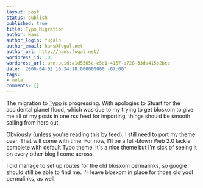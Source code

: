 ```yaml
---
layout: post
status: publish
published: true
title: Typo Migration
author: Hans
author_login: fugalh
author_email: hans@fugal.net
author_url: http://hans.fugal.net/
wordpress_id: 105
wordpress_url: urn:uuid:a1d5565c-e5d1-4157-a728-33da415b2bce
date: '2006-04-02 10:34:18.000000000 -07:00'
tags:
- meta
comments: []
---
```

<p>The migration to <a href="http://typosphere.org">Typo</a> is progressing. With apologies to Stuart for the accidental planet flood, which was due to my trying to get blosxom to give me all of my posts in one rss feed for importing, things should be smooth sailing from here out.</p>

<p>Obviously (unless you're reading this by feed), I still need to port my theme over. That will come with time. For now, I'll be a full-blown Web 2.0 lackie complete with default Typo theme. It's a nice theme but I'm sick of seeing it on every other blog I come across.</p>

<p>I did manage to set up routes for the old blosxom permalinks, so google should still be able to find me. I'll leave blosxom in place for those old yodl permalinks, as well.</p>
